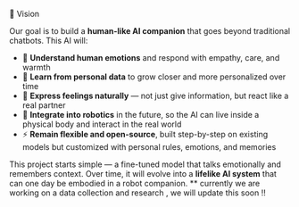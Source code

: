 🌟 Vision

Our goal is to build a **human-like AI companion** that goes beyond traditional chatbots. This AI will:

* 💌 **Understand human emotions** and respond with empathy, care, and warmth
* 🧠 **Learn from personal data** to grow closer and more personalized over time
* 🌹 **Express feelings naturally** — not just give information, but react like a real partner
* 🤖 **Integrate into robotics** in the future, so the AI can live inside a physical body and interact in the real world
* ⚡ **Remain flexible and open-source**, built step-by-step on existing models but customized with personal rules, emotions, and memories

This project starts simple — a fine-tuned model that talks emotionally and remembers context. Over time, it will evolve into a 
**lifelike AI system** that can one day be embodied in a robot companion.
** currently we are working on a data collection and research , we will update this soon !!

